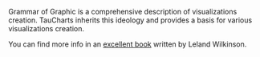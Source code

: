 Grammar of Graphic is a comprehensive description of visualizations creation. TauCharts inherits this ideology and provides a basis for various visualizations creation.



You can find more info in an [excellent book](http://www.amazon.com/The-Grammar-Graphics-Statistics-Computing/dp/0387245448) written by Leland Wilkinson.
